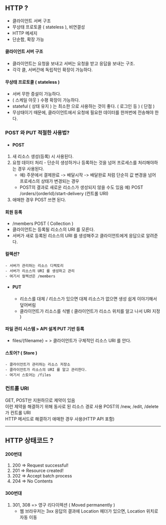 ## HTTP ?
- 클라이언트 서버 구조  
- 무상태 프로토콜 ( stateless ), 비연결성  
- HTTP 메세지  
- 단순함, 확장 가능

#### 클라이언트 서버 구조
- 클라이언트는 요청을 보내고 서버는 요청을 받고 응답을 보내는 구조.  
- 각각 클, 서버간에 독립적인 확장이 가능하다. 

#### 무상태 프로토콜 ( stateless )
- 서버 무한 증설이 가능하다.  
- ( 스케일 아웃 ) 수평 확장이 가능하다.  
- stateful ( 상태 유지 ) 는 최소한 으로 사용하는 것이 좋다. ( 로그인 등 )
( 단점 )
- 무상태이기 때문에, 클라이언트에서 요청에 필요한 데이터를 한꺼번에 전송해야 한다.

### POST 와 PUT 적절한 사용법?
- #### POST 
1. 새 리소스 생성(등록) 시 사용된다.
2. 요청 데이터 처리 - 단순히 생성하거나 등록하는 것을 넘어 프로세스를 처리해야하는 경우 사용된다.
    - 예) 주문에서 결제완료 -> 배달시작 -> 배달완료 처럼 단순히 값 변경을 넘어 프로세스의 상태가 변경되는 경우  
    - POST의 결과로 새로운 리소스가 생성되지 않을 수도 있음 예) POST /orders/{orderId}/start-delivery (컨트롤 URI)
3. 애매한 경우 POST 쓰면 된다.

#### 회원 등록
- /members POST ( Collection )
- 클라이언트는 등록될 리소스의 URI 를 모른다.
- 서버가 새로 등록된 리소스의 URI 를 생성해주고 클라이언트에게 응답으로 알려준다.
#### 컬렉션?
    - 서버가 관리하는 리소스 디렉토리
    - 서버가 리소스의 URI 를 생성하고 관리
    - 여기서 컬렉션은 /members

- #### PUT
    - 리소스를 대체 / 리소스가 있으면 대체 리소스가 없으면 생성 쉽게 이야기해서 덮어버림
    - 클라이언트가 리소스를 식별 ( 클라이언트가 리소스 위치를 알고 나서 URI 지정 )

#### 파일 관리 시스템 > API 설계 PUT 기반 등록
- files/{filename} = > 클라이언트가 구체적인 리소스 URI 를 안다.
#### 스토어? ( Store )
    - 클라이언트가 관리하는 리소스 저장소
    - 클라이언트가 리소스의 URI 를 알고 관리한다.
    - 여기서 스토어는 /files

### 컨트롤 URI
GET, POST만 지원하므로 제약이 있음  
이런 제약을 해결하기 위해 동사로 된 리소스 경로 사용 POST의 /new, /edit, /delete가 컨트롤 URI  
HTTP 메서드로 해결하기 애매한 경우 사용(HTTP API 포함)

-----


## HTTP 상태코드 ?

#### 200번대
1. 200 => Request successful!
2. 201 => Resource created!
3. 202 => Accept batch process
4. 204 => No Contents

#### 300번대
1. 301, 308 => 영구 리다이렉션 ( Moved permanently )
    - 웹 브라우저는 3xx 응답의 결과에 Location 헤더가 있으면, Location 위치로 자동 이동
